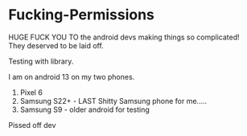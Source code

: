 # Fucking-Permissions


HUGE FUCK YOU TO the android devs making things so complicated!  
They deserved to be laid off.    

Testing with library.  

I am on android 13 on my two phones.     
1. Pixel 6 
2. Samsung S22+ - LAST Shitty Samsung phone for me.....     
3. Samsung S9 - older android for testing  

Pissed off dev  

  

